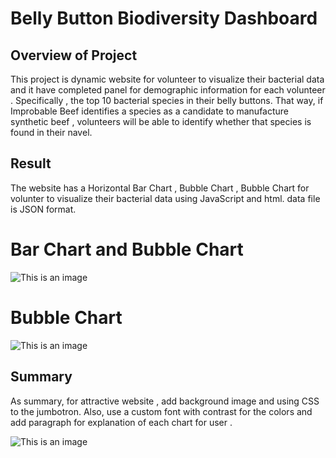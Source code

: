 # Belly Button Biodiversity Dashboard

## Overview of Project

This project is  dynamic website for volunteer to  visualize their  bacterial data and it have completed panel for demographic information for each volunteer . Specifically , the top 10 bacterial species in their belly buttons. That way, if Improbable Beef identifies a species as a candidate to manufacture synthetic beef , volunteers will be able to identify whether that species is found in their navel.

## Result 
The website has a Horizontal Bar Chart , Bubble Chart , Bubble Chart for volunter to  visualize their  bacterial data using  JavaScript and html.
data file is JSON format.

# Bar Chart and  Bubble Chart 

![This is an image]( https://github.com/NadaAdem/plotydiploys/blob/main/Resources/home1.png)

# Bubble Chart

![This is an image](https://github.com/NadaAdem/plotydiploys/blob/main/Resources/home2.png)

## Summary 

As summary, for attractive  website , add background image and using CSS to the jumbotron.
Also, use a custom font with contrast for the colors and add  paragraph for explanation of each chart for user .
 
![This is an image](https://github.com/NadaAdem/plotydiploys/blob/main/Resources/update.png)
